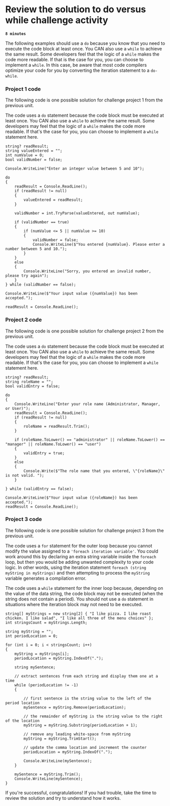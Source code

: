 # Review the solution to do versus while challenge activity

**`8 minutes`**

The following examples should use a `do` because you know that you need to execute the code block at least once. You CAN also use a `while` to achieve the same result. Some developers feel that the logic of a `while` makes the code more readable. If that is the case for you, you can choose to implement a `while`. In this case, be aware that most code compilers optimize your code for you by converting the iteration statement to a `do-while`.

### Project 1 code

The following code is one possible solution for challenge project 1 from the previous unit.

The code uses a `do` statement because the code block must be executed at least once. You CAN also use a `while` to achieve the same result. Some developers may feel that the logic of a `while` makes the code more readable. If that's the case for you, you can choose to implement a `while` statement here.

```
string? readResult;
string valueEntered = "";
int numValue = 0;
bool validNumber = false;

Console.WriteLine("Enter an integer value between 5 and 10");

do
{
    readResult = Console.ReadLine();
    if (readResult != null) 
    {
        valueEntered = readResult;
    }

    validNumber = int.TryParse(valueEntered, out numValue);

    if (validNumber == true)
    {
        if (numValue <= 5 || numValue >= 10)
        {
            validNumber = false;
            Console.WriteLine($"You entered {numValue}. Please enter a number between 5 and 10.");
        }
    }
    else 
    {
        Console.WriteLine("Sorry, you entered an invalid number, please try again");
    }
} while (validNumber == false);

Console.WriteLine($"Your input value ({numValue}) has been accepted.");

readResult = Console.ReadLine();
```

### Project 2 code

The following code is one possible solution for challenge project 2 from the previous unit.


The code uses a `do` statement because the code block must be executed at least once. You CAN also use a `while` to achieve the same result. Some developers may feel that the logic of a `while` makes the code more readable. If that's the case for you, you can choose to implement a `while` statement here.

```
string? readResult;
string roleName = "";
bool validEntry = false;

do
{                
    Console.WriteLine("Enter your role name (Administrator, Manager, or User)");
    readResult = Console.ReadLine();
    if (readResult != null) 
    {
        roleName = readResult.Trim();
    }

    if (roleName.ToLower() == "administrator" || roleName.ToLower() == "manager" || roleName.ToLower() == "user") 
    {
        validEntry = true;
    }
    else
    {
        Console.Write($"The role name that you entered, \"{roleName}\" is not valid. ");
    }

} while (validEntry == false);

Console.WriteLine($"Your input value ({roleName}) has been accepted.");
readResult = Console.ReadLine();
```

### Project 3 code

The following code is one possible solution for challenge project 3 from the previous unit.

The code uses a `for` statement for the outer loop because you cannot modify the value assigned to a `'foreach iteration variable'`. You could work around this by declaring an extra string variable inside the `foreach` loop, but then you would be adding unwanted complexity to your code logic. In other words, using the iteration statement `foreach (string myString in myStrings)` and then attempting to process the `myString` variable generates a compilation error.

The code uses a `while` statement for the inner loop because, depending on the value of the data string, the code block may not be executed (when the string does not contain a period). You should not use a `do` statement in situations where the iteration block may not need to be executed.

```
string[] myStrings = new string[2] { "I like pizza. I like roast chicken. I like salad", "I like all three of the menu choices" };
int stringsCount = myStrings.Length;

string myString = "";
int periodLocation = 0;

for (int i = 0; i < stringsCount; i++)
{
    myString = myStrings[i];
    periodLocation = myString.IndexOf(".");

    string mySentence;

    // extract sentences from each string and display them one at a time
    while (periodLocation != -1)
    {

        // first sentence is the string value to the left of the period location
        mySentence = myString.Remove(periodLocation);

        // the remainder of myString is the string value to the right of the location
        myString = myString.Substring(periodLocation + 1);

        // remove any leading white-space from myString
        myString = myString.TrimStart();

        // update the comma location and increment the counter
        periodLocation = myString.IndexOf(".");

        Console.WriteLine(mySentence);
    }
 
    mySentence = myString.Trim();
    Console.WriteLine(mySentence);
}
```

If you're successful, congratulations! If you had trouble, take the time to review the solution and try to understand how it works.
